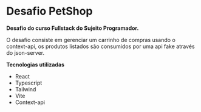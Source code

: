# Desafio PetShop

**Desafio do curso Fullstack do Sujeito Programador.**

O desafio consiste em gerenciar um carrinho de compras usando o context-api, os produtos listados são consumidos por uma
api fake através do json-server.

**Tecnologias utilizadas**

- React
- Typescript
- Tailwind
- Vite
- Context-api

